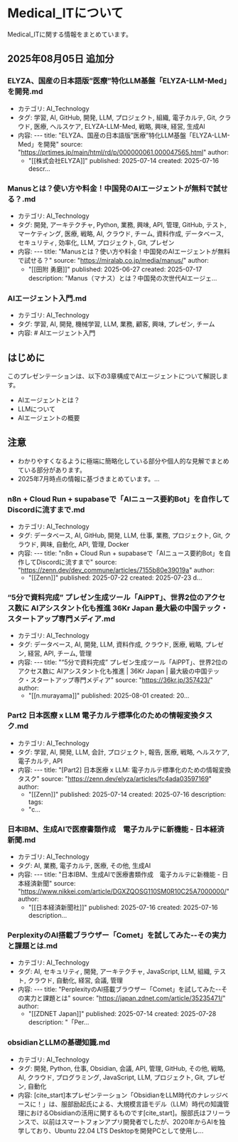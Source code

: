# Medical_ITについて

Medical_ITに関する情報をまとめています。


## 2025年08月05日 追加分

### ELYZA、国産の日本語版”医療”特化LLM基盤「ELYZA-LLM-Med」を開発.md
- カテゴリ: AI_Technology
- タグ: 学習, AI, GitHub, 開発, LLM, プロジェクト, 組織, 電子カルテ, Git, クラウド, 医療, ヘルスケア, ELYZA-LLM-Med, 戦略, 興味, 経営, 生成AI
- 内容: ---
title: "ELYZA、国産の日本語版”医療”特化LLM基盤「ELYZA-LLM-Med」を開発"
source: "https://prtimes.jp/main/html/rd/p/000000061.000047565.html"
author:
  - "[[株式会社ELYZA]]"
published: 2025-07-14
created: 2025-07-16
descr...

### Manusとは？使い方や料金！中国発のAIエージェントが無料で試せる？.md
- カテゴリ: AI_Technology
- タグ: 開発, アーキテクチャ, Python, 業務, 興味, API, 管理, GitHub, テスト, マーケティング, 医療, 戦略, AI, クラウド, チーム, 資料作成, データベース, セキュリティ, 効率化, LLM, プロジェクト, Git, プレゼン
- 内容: ---
title: "Manusとは？使い方や料金！中国発のAIエージェントが無料で試せる？"
source: "https://miralab.co.jp/media/manus/"
author:
  - "[[田附 勇磨]]"
published: 2025-06-27
created: 2025-07-17
description: "Manus（マナス）とは？中国発の次世代AIエージェ...

### AIエージェント入門.md
- カテゴリ: AI_Technology
- タグ: 学習, AI, 開発, 機械学習, LLM, 業務, 顧客, 興味, プレゼン, チーム
- 内容: # AIエージェント入門




## はじめに

このプレゼンテーションは、以下の3章構成でAIエージェントについて解説します。

*   AIエージェントとは？
*   LLMについて
*   AIエージェントの概要




## 注意

*   わかりやすくなるように極端に簡略化している部分や個人的な見解でまとめている部分があります。
*   2025年7月時点の情報に基づきまとめています。...

### n8n + Cloud Run + supabaseで「AIニュース要約Bot」を自作してDiscordに流すまで.md
- カテゴリ: AI_Technology
- タグ: データベース, AI, GitHub, 開発, LLM, 仕事, 業務, プロジェクト, Git, クラウド, 興味, 自動化, API, 管理, Docker
- 内容: ---
title: "n8n + Cloud Run + supabaseで「AIニュース要約Bot」を自作してDiscordに流すまで"
source: "https://zenn.dev/dev_commune/articles/7155b80e39019a"
author:
  - "[[Zenn]]"
published: 2025-07-22
created: 2025-07-23
d...

### “5分で資料完成” プレゼン生成ツール「AiPPT」、世界2位のアクセス数に AIアシスタント化も推進  36Kr Japan  最大級の中国テック・スタートアップ専門メディア.md
- カテゴリ: AI_Technology
- タグ: データベース, AI, 開発, LLM, 資料作成, クラウド, 医療, 戦略, プレゼン, 経営, API, チーム, 管理
- 内容: ---
title: "“5分で資料完成” プレゼン生成ツール「AiPPT」、世界2位のアクセス数に AIアシスタント化も推進 | 36Kr Japan | 最大級の中国テック・スタートアップ専門メディア"
source: "https://36kr.jp/357423/"
author:
  - "[[n.murayama]]"
published: 2025-08-01
created: 20...

### Part2 日本医療 x LLM 電子カルテ標準化のための情報変換タスク.md
- カテゴリ: AI_Technology
- タグ: 学習, AI, 開発, LLM, 会計, プロジェクト, 報告, 医療, 戦略, ヘルスケア, 電子カルテ, API
- 内容: ---
title: "[Part2] 日本医療 x LLM: 電子カルテ標準化のための情報変換タスク"
source: "https://zenn.dev/elyza/articles/fc4ada03597169"
author:
  - "[[Zenn]]"
published: 2025-07-14
created: 2025-07-16
description:
tags:
  - "c...

### 日本IBM、生成AIで医療書類作成　電子カルテに新機能 - 日本経済新聞.md
- カテゴリ: AI_Technology
- タグ: AI, 業務, 電子カルテ, 医療, その他, 生成AI
- 内容: ---
title: "日本IBM、生成AIで医療書類作成　電子カルテに新機能 - 日本経済新聞"
source: "https://www.nikkei.com/article/DGXZQOSG110SM0R10C25A7000000/"
author:
  - "[[日本経済新聞社]]"
published: 2025-07-16
created: 2025-07-16
description...

### PerplexityのAI搭載ブラウザー「Comet」を試してみた--その実力と課題とは.md
- カテゴリ: AI_Technology
- タグ: AI, セキュリティ, 開発, アーキテクチャ, JavaScript, LLM, 組織, テスト, クラウド, 自動化, 経営, 会議, 管理
- 内容: ---
title: "PerplexityのAI搭載ブラウザー「Comet」を試してみた--その実力と課題とは"
source: "https://japan.zdnet.com/article/35235471/"
author:
  - "[[ZDNET Japan]]"
published: 2025-07-14
created: 2025-07-28
description: "「Per...

### obsidianとLLMの基礎知識.md
- カテゴリ: AI_Technology
- タグ: 開発, Python, 仕事, Obsidian, 会議, API, 管理, GitHub, その他, 戦略, AI, クラウド, プログラミング, JavaScript, LLM, プロジェクト, Git, プレゼン, 自動化
- 内容: [cite_start]本プレゼンテーション「ObsidianをLLM時代のナレッジベースに！」は、服部励起氏による、大規模言語モデル（LLM）時代の知識管理におけるObsidianの活用に関するものです[cite_start]。服部氏はフリーランスで、以前はスマートフォンアプリ開発者でしたが、2020年からAIを独学しており、Ubuntu 22.04 LTS Desktopを開発PCとして使用し...

